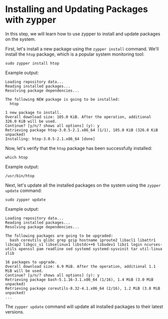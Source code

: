 # Installing and Updating Packages with zypper

In this step, we will learn how to use zypper to install and update packages on the system.

First, let's install a new package using the `zypper install` command. We'll install the `htop` package, which is a popular system monitoring tool:

```
sudo zypper install htop
```

Example output:

```
Loading repository data...
Reading installed packages...
Resolving package dependencies...

The following NEW package is going to be installed:
  htop

1 new package to install.
Overall download size: 105.0 KiB. After the operation, additional 326.0 KiB will be used.
Continue? [y/n/? shows all options] (y): y
Retrieving package htop-3.0.5-2.1.x86_64 (1/1), 105.0 KiB (326.0 KiB unpacked)
Installing: htop-3.0.5-2.1.x86_64 [done]
```

Now, let's verify that the `htop` package has been successfully installed:

```
which htop
```

Example output:

```
/usr/bin/htop
```

Next, let's update all the installed packages on the system using the `zypper update` command:

```
sudo zypper update
```

Example output:

```
Loading repository data...
Reading installed packages...
Resolving package dependencies...

The following packages are going to be upgraded:
  bash coreutils glibc grep gzip hostname iproute2 libacl1 libattr1 libcap2 libgcc_s1 libselinux1 libstdc++6 libudev1 libz1 login ncurses-utils openssl pam readline sed systemd systemd-sysvinit tar util-linux zlib

16 packages to upgrade.
Overall download size: 6.9 MiB. After the operation, additional 1.1 MiB will be used.
Continue? [y/n/? shows all options] (y): y
Retrieving package bash-5.1.16-3.1.x86_64 (1/16), 1.4 MiB (3.0 MiB unpacked)
Retrieving package coreutils-8.32-4.1.x86_64 (2/16), 1.2 MiB (3.8 MiB unpacked)
...
```

The `zypper update` command will update all installed packages to their latest versions.
